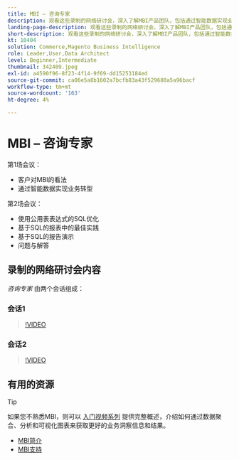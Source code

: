 ```yaml
---
title: MBI – 咨询专家
description: 观看这些录制的网络研讨会，深入了解MBI产品团队，包括通过智能数据实现业务转型。
landing-page-description: 观看这些录制的网络研讨会，深入了解MBI产品团队，包括通过智能数据实现业务转型。
short-description: 观看这些录制的网络研讨会，深入了解MBI产品团队，包括通过智能数据实现业务转型。
kt: 10404
solution: Commerce,Magento Business Intelligence
role: Leader,User,Data Architect
level: Beginner,Intermediate
thumbnail: 342409.jpeg
exl-id: a4590f96-8f23-4f14-9f69-dd15253184ed
source-git-commit: ca06e5a8b1602a7bcfb83a43f529680a5a96bacf
workflow-type: tm+mt
source-wordcount: '163'
ht-degree: 4%

---
```


# MBI – 咨询专家

第1场会议：

- 客户对MBI的看法
- 通过智能数据实现业务转型

第2场会议：

- 使用公用表表达式的SQL优化
- 基于SQL的报表中的最佳实践
- 基于SQL的报告演示
- 问题与解答

## 录制的网络研讨会内容

_咨询专家_ 由两个会话组成：

### 会话1

>[!VIDEO](https://video.tv.adobe.com/v/342409?quality=12&learn=on)

### 会话2

>[!VIDEO](https://video.tv.adobe.com/v/342410?quality=12&learn=on)

## 有用的资源

>[!TIP]
>
>如果您不熟悉MBI，则可以 [入门视频系列](https://experienceleague.adobe.com/docs/commerce-learn/tutorials/mbi/introduction/1-overview.html) 提供完整概述，介绍如何通过数据聚合、分析和可视化图表来获取更好的业务洞察信息和结果。

- [MBI简介](https://experienceleague.adobe.com/docs/commerce-business-intelligence/mbi/getting-started.html)
- [MBI支持](https://experienceleague.adobe.com/docs/commerce-knowledge-base/kb/troubleshooting/miscellaneous/mbi-service-policies.html)
